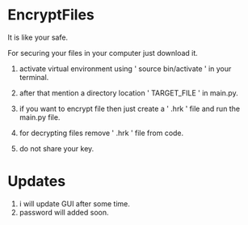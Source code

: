 # EncryptFiles
It is like your safe.

For securing your files in your computer just download it.

1. activate virtual environment using
  ' source bin/activate ' in your terminal.

2. after that mention a directory location ' TARGET_FILE ' in main.py.

3. if you want to encrypt file then just create a ' .hrk ' file and run the main.py file.

4. for decrypting files remove ' .hrk ' file from code.

5. do not share your key.



# Updates
1. i will update GUI after some time.
2. password will added soon.


